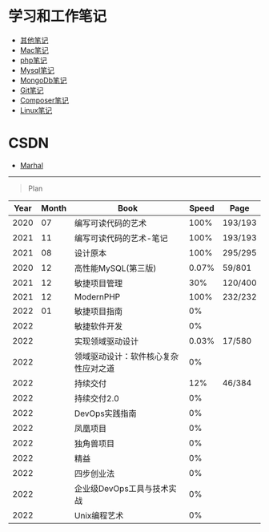 # 学习和工作笔记

* [其他笔记](otherNote.md "其他笔记")
* [Mac笔记](macNote.md "MAC笔记")
* [php笔记](PHP/note.md "php笔记")
* [Mysql笔记](Mysql/note.md "Mysql笔记")
* [MongoDb笔记](MongoDb/note.md "MongoDb笔记")
* [Git笔记](Git/note.md "Git笔记")
* [Composer笔记](Composer/note.md "Composer笔记")
* [Linux笔记](Linux/note.md "Linux笔记")

# CSDN

- [Marhal](https://blog.csdn.net/qq_38157006)


---

> Plan

|Year|Month|Book|Speed|Page|
|---|---|---|---|---|
|2020|07|编写可读代码的艺术|100%| 193/193 |
|2021|11|编写可读代码的艺术-笔记|100%| 193/193 |
|2021|08|设计原本|100%| 295/295 |
|2020|12|高性能MySQL(第三版)|0.07%| 59/801 |
|2021|12|敏捷项目管理|30%|120/400|
|2021|12|ModernPHP|100%|232/232|
|2022|01|敏捷项目指南|0%|
|2022| |敏捷软件开发|0%|
|2022| |实现领域驱动设计|0.03%|17/580|
|2022| |领域驱动设计：软件核心复杂性应对之道|0%| |
|2022| |持续交付|12%| 46/384 |
|2022| |持续交付2.0|0%| |
|2022| |DevOps实践指南|0%| |
|2022| |凤凰项目|0%| |
|2022| |独角兽项目|0%| |
|2022| |精益|0%| |
|2022| |四步创业法|0%| |
|2022| |企业级DevOps工具与技术实战|0%| |
|2022| |Unix编程艺术|0%| |
